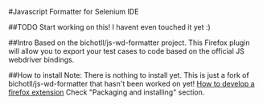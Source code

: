 #Javascript Formatter for Selenium IDE

##TODO
Start working on this! I havent even touched it yet :)

##Intro
Based on the bichotll/js-wd-formatter project.
This Firefox plugin will allow you to export your test cases to code based on the official JS webdriver bindings. 

##How to install
Note: There is nothing to install yet. This is just a fork of bichotll/js-wd-formatter that hasn't been worked on yet!
[How to develop a firefox extension](http://blog.mozilla.org/addons/2009/01/28/how-to-develop-a-firefox-extension/)
Check "Packaging and installing" section.
